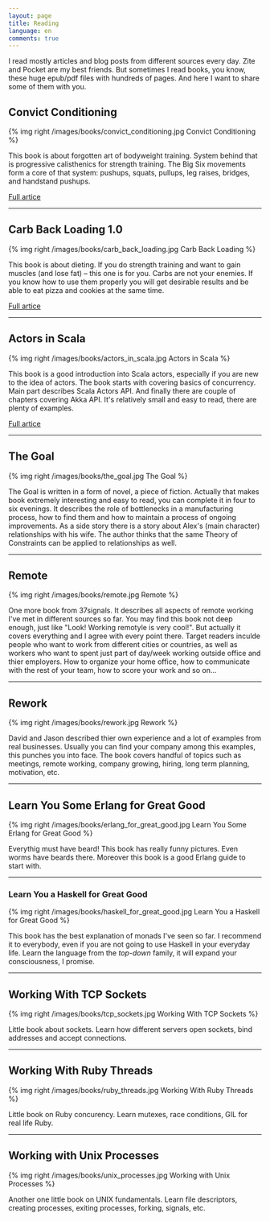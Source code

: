 ```yaml
---
layout: page
title: Reading
language: en
comments: true
---
```


I read mostly articles and blog posts from different sources every day. Zite and Pocket are my best friends. But sometimes I read books, you know, these huge epub/pdf files with hundreds of pages. And here I want to share some of them with you.

## Convict Conditioning

{% img right /images/books/convict_conditioning.jpg Convict Conditioning %}

This book is about forgotten art of bodyweight training. System behind that is progressive calisthenics for strength training. The Big Six movements form a core of that system: pushups, squats, pullups, leg raises, bridges, and handstand pushups.

[Full artice](/2014/05/04/convict-conditioning)

---


## Carb Back Loading 1.0

{% img right /images/books/carb_back_loading.jpg Carb Back Loading %}

This book is about dieting. If you do strength training and want to gain muscles (and lose fat) – this one is for you. Carbs are not your enemies. If you know how to use them properly you will get desirable results and be able to eat pizza and cookies at the same time.

[Full artice](/2014/04/09/carb-back-loading)

---

## Actors in Scala

{% img right /images/books/actors_in_scala.jpg Actors in Scala %}

This book is a good introduction into Scala actors, especially if you are new to the idea of actors. The book starts with covering basics of concurrency. Main part describes Scala Actors API. And finally there are couple of chapters covering Akka API. It's relatively small and easy to read, there are plenty of examples.

[Full artice](/2014/02/21/actors-in-scala)

---

## The Goal

{% img right /images/books/the_goal.jpg The Goal %}

The Goal is written in a form of novel, a piece of fiction. Actually that makes book extremely interesting and easy to read, you can complete it in four to six evenings. It describes the role of bottlenecks in a manufacturing process, how to find them and how to maintain a process of ongoing improvements. As a side story there is a story about Alex's (main character) relationships with his wife. The author thinks that the same Theory of Constraints can be applied to relationships as well.

---

## Remote

{% img right /images/books/remote.jpg Remote %}

One more book from 37signals. It describes all aspects of remote working I've met in different sources so far. You may find this book not deep enough, just like "Look! Working remotyle is very cool!". But actually it covers everything and I agree with every point there. Target readers inculde people who want to work from different cities or countries, as well as workers who want to spent just part of day/week working outside office and thier employers. How to organize your home office, how to communicate with the rest of your team, how to score your work and so on...

---

## Rework

{% img right /images/books/rework.jpg Rework %}

David and Jason described thier own experience and a lot of examples from real businesses. Usually you can find your company among this examples, this punches you into face. The book covers handful of topics such as meetings, remote working, company growing, hiring, long term planning, motivation, etc. 

---

## Learn You Some Erlang for Great Good

{% img right /images/books/erlang_for_great_good.jpg Learn You Some Erlang for Great Good %}

Everythig must have beard! This book has really funny pictures. Even worms have beards there. Moreover this book is a good Erlang guide to start with.

---

### Learn You a Haskell for Great Good

{% img right /images/books/haskell_for_great_good.jpg Learn You a Haskell for Great Good %}

This book has the best explanation of monads I've seen so far. I recommend it to everybody, even if you are not going to use Haskell in your everyday life. Learn the language from the _top-down_ family, it will expand your consciousness, I promise.

---

## Working With TCP Sockets

{% img right /images/books/tcp_sockets.jpg Working With TCP Sockets %}

Little book about sockets. Learn how different servers open sockets, bind addresses and accept connections.

---

## Working With Ruby Threads

{% img right /images/books/ruby_threads.jpg Working With Ruby Threads %}

Little book on Ruby concurency. Learn mutexes, race conditions, GIL for real life Ruby.

---

## Working with Unix Processes

{% img right /images/books/unix_processes.jpg Working with Unix Processes %}

Another one little book on UNIX fundamentals. Learn file descriptors, creating processes, exiting processes, forking, signals, etc.
